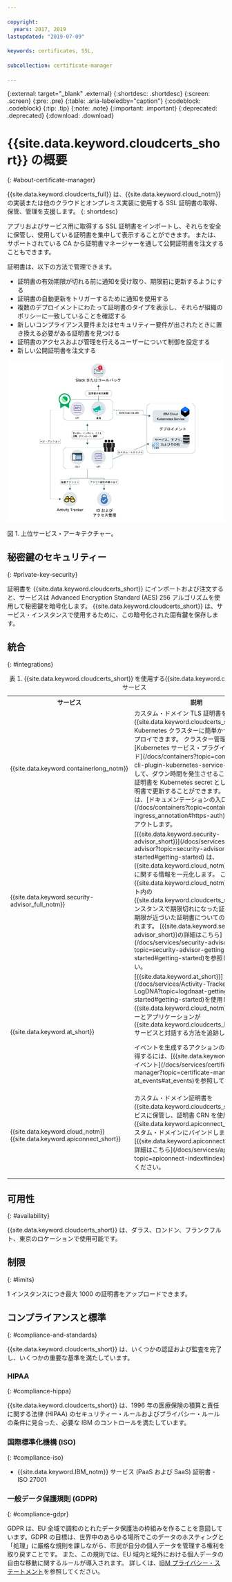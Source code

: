 ```yaml
---

copyright:
  years: 2017, 2019
lastupdated: "2019-07-09"

keywords: certificates, SSL,

subcollection: certificate-manager

---
```


{:external: target="_blank" .external}
{:shortdesc: .shortdesc}
{:screen: .screen}
{:pre: .pre}
{:table: .aria-labeledby="caption"}
{:codeblock: .codeblock}
{:tip: .tip}
{:note: .note}
{:important: .important}
{:deprecated: .deprecated}
{:download: .download}

# {{site.data.keyword.cloudcerts_short}} の概要
{: #about-certificate-manager}

{{site.data.keyword.cloudcerts_full}} は、{{site.data.keyword.cloud_notm}} の実装または他のクラウドとオンプレミス実装に使用する SSL 証明書の取得、保管、管理を支援します。
{: shortdesc}

アプリおよびサービス用に取得する SSL 証明書をインポートし、それらを安全に保管し、使用している証明書を集中して表示することができます。 または、サポートされている CA から証明書マネージャーを通して公開証明書を注文することもできます。

証明書は、以下の方法で管理できます。

* 証明書の有効期限が切れる前に通知を受け取り、期限前に更新するようにする  
* 証明書の自動更新をトリガーするために通知を使用する  
* 複数のデプロイメントにわたって証明書のタイプを表示し、それらが組織のポリシーに一致していることを確認する  
* 新しいコンプライアンス要件またはセキュリティー要件が出されたときに置き換える必要がある証明書を見つける  
* 証明書のアクセスおよび管理を行えるユーザーについて制御を設定する
* 新しい公開証明書を注文する


![上位サービス・アーキテクチャー・ダイアグラム](images/high-level-architecture.png)
<caption>図 1. 上位サービス・アーキテクチャー。</caption>


## 秘密鍵のセキュリティー
{: #private-key-security}

証明書を {{site.data.keyword.cloudcerts_short}} にインポートおよび注文すると、サービスは Advanced Encryption Standard (AES) 256 アルゴリズムを使用して秘密鍵を暗号化します。 {{site.data.keyword.cloudcerts_short}} は、サービス・インスタンスで使用するために、この暗号化された固有鍵を保存します。

## 統合
{: #integrations}

<table>
<caption>表 1. {{site.data.keyword.cloudcerts_short}} を使用する{{site.data.keyword.cloud_notm}} サービス</caption>
  <tr>
    <th> サービス </th>
    <th> 説明 </th>
  </tr>
  <tr>
    <td>{{site.data.keyword.containerlong_notm}}</td>
    <td>カスタム・ドメイン TLS 証明書を {{site.data.keyword.cloudcerts_short}} から Kubernetes クラスターに簡単かつ安全にデプロイできます。 クラスター管理者は [Kubernetes サービス・プラグイン・コマンド](/docs/containers?topic=containers-cli-plugin-kubernetes-service-cli)を使用して、ダウン時間を発生させることなく TLS 証明書を Kubernetes secret として新しい証明書で更新することができます。 開始するには、[ドキュメンテーションの入口コメント](/docs/containers?topic=containers-ingress_annotation#https-auth)をチェックアウトします。</td>
  </tr>
  <tr>
    <td>{{site.data.keyword.security-advisor_full_notm}}</td>
    <td>[{{site.data.keyword.security-advisor_short}}](/docs/services/security-advisor?topic=security-advisor-getting-started#getting-started) は、{{site.data.keyword.cloud_notm}} サービスに関する情報を一元化します。 これには、{{site.data.keyword.cloud_notm}} アカウント内の {{site.data.keyword.cloudcerts_short}} のインスタンスで期限切れになった証明書と有効期限が近づいた証明書についての情報が含まれます。 [{{site.data.keyword.security-advisor_short}}の詳細はこちら](/docs/services/security-advisor?topic=security-advisor-getting-started#getting-started)を参照してください。</td>
  </tr>
  <tr>
    <td>{{site.data.keyword.at_short}}</td>
    <td>[{{site.data.keyword.at_short}}](/docs/services/Activity-Tracker-with-LogDNA?topic=logdnaat-getting-started#getting-started)を使用して、{{site.data.keyword.cloud_notm}} でユーザーとアプリケーションが
{{site.data.keyword.cloudcerts_long_notm}} サービスと対話する方法を追跡します。
    <p>イベントを生成するアクションのリストを取得するには、[{{site.data.keyword.at_short}} イベント](/docs/services/certificate-manager?topic=certificate-manager-at_events#at_events)を参照してください。</p></td>
  </tr>
  <tr>
    <td>{{site.data.keyword.cloud_notm}} {{site.data.keyword.apiconnect_short}}</td>
    <td>カスタム・ドメイン証明書を {{site.data.keyword.cloudcerts_short}} サービスに保管し、証明書 CRN を使用して {{site.data.keyword.apiconnect_short}} のカスタム・ドメインにバインドします。 [{{site.data.keyword.apiconnect_short}}の詳細はこちら](/docs/services/apiconnect?topic=apiconnect-index#index)を参照してください。</p></td>
  </tr>
</table>

## 可用性
{: #availability}

{{site.data.keyword.cloudcerts_short}} は、ダラス、ロンドン、フランクフルト、東京のロケーションで使用可能です。



## 制限
{: #limits}

1 インスタンスにつき最大 1000 の証明書をアップロードできます。

## コンプライアンスと標準
{: #compliance-and-standards}

{{site.data.keyword.cloudcerts_short}} は、いくつかの認証および監査を完了し、いくつかの重要な基準を満たしています。

### HIPAA
{: #compliance-hippa}

{{site.data.keyword.cloudcerts_short}} は、1996 年の医療保険の積算と責任に関する法律 (HIPAA) のセキュリティー・ルールおよびプライバシー・ルールの条件に見合った、必要な IBM のコントロールを満たしています。

### 国際標準化機構 (ISO)
{: #compliance-iso}

* {{site.data.keyword.IBM_notm}} サービス (PaaS および SaaS) 証明書 - ISO 27001

### 一般データ保護規則 (GDPR)
{: #compliance-gdpr}

GDPR は、EU 全域で調和のとれたデータ保護法の枠組みを作ることを意図しています。GDPR の目標は、世界中のあらゆる場所でこのデータのホスティングと「処理」に厳格な規則を課しながら、市民が自分の個人データを管理する権利を取り戻すことです。 また、この規則では、EU 域内と域外における個人データの自由な移動に関するルールが導入されます。 詳しくは、[IBM プライバシー・ステートメント](https://www.ibm.com/privacy/)を参照してください。
